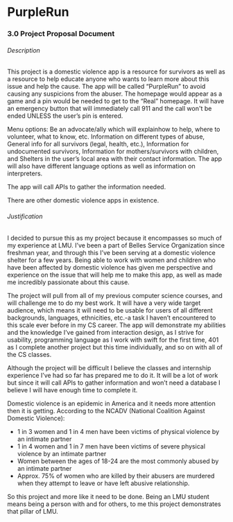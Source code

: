 # PurpleRun

### 3.0 Project Proposal Document

###### Description
This project is a domestic violence app is a resource for survivors as well as a resource to help educate anyone who wants to learn more about this issue and help the cause. The app will be called “PurpleRun” to avoid causing any suspicions from the abuser. The homepage would appear as a game and a pin would be needed to get to the “Real” homepage. It will have an emergency button that will immediately call 911 and the call won't be ended UNLESS the user’s pin is entered.  

Menu options: Be an advocate/ally which will explainhow to help, where to volunteer, what to know, etc. Information on different types of abuse, General info for all survivors (legal, health, etc.), Information for undocumented survivors, Information for mothers/survivors with children, and Shelters in the user’s local area with their contact information. The app will also have different language options as well as information on interpreters.  

The app will call APIs to gather the information needed.  

There are other domestic violence apps in existence.


###### Justification 
I decided to pursue this as my project because it encompasses so much of my experience at LMU. I’ve been a part of Belles Service Organization since freshman year, and through this I’ve been serving at a domestic violence shelter for a few years. Being able to work with women and children who have been affected by domestic violence has given me perspective and experience on the issue that will help me to make this app, as well as made me incredibly passionate about this cause.  

The project will pull from all of my previous computer science courses, and will challenge me to do my best work. It will have a very wide target audience, which means it will need to be usable for users of all different backgrounds, languages, ethnicities, etc.-a task I haven’t encountered to this scale ever before in my CS career. The app will demonstrate my abilities and the knowledge I’ve gained from interaction design, as I strive for usability, programming language as I work with swift for the first time, 401 as I complete another project but this time individually, and so on with all of the CS classes.  

Although the project will be difficult I believe the classes and internship experience I’ve had so far has prepared me to do it. It will be a lot of work but since it will call APIs to gather information and won’t need a database I believe I will have enough time to complete it.  

Domestic violence is an epidemic in America and it needs more attention then it is getting. According to the NCADV (National Coalition Against Domestic Violence):  

* 1 in 3 women and 1 in 4 men have been victims of physical violence by an intimate partner  
* 1 in 4 women and 1 in 7 men have been victims of severe physical violence by an intimate partner  
* Women between the ages of 18-24 are the most commonly abused by an intimate partner  
* Approx. 75% of women who are killed by their abusers are murdered when they attempt to leave or have left abusive relationship.  

So this project and more like it need to be done. Being an LMU student means being a person with and for others, to me this project demonstrates that pillar of LMU. 
